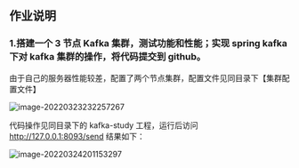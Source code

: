 ## 作业说明

### 1.搭建一个 3 节点 Kafka 集群，测试功能和性能；实现 spring kafka 下对 kafka 集群的操作，将代码提交到 github。

由于自己的服务器性能较差，配置了两个节点集群，配置文件见同目录下【集群配置文件】

![image-20220323232257267](https://cdn.jsdelivr.net/gh/jianhaojiang/PicGoBed/img/20220324201549.png)

代码操作见同目录下的 kafka-study 工程，运行后访问 http://127.0.0.1:8093/send 结果如下：

![image-20220324201153297](https://cdn.jsdelivr.net/gh/jianhaojiang/PicGoBed/img/20220324201200.png)

